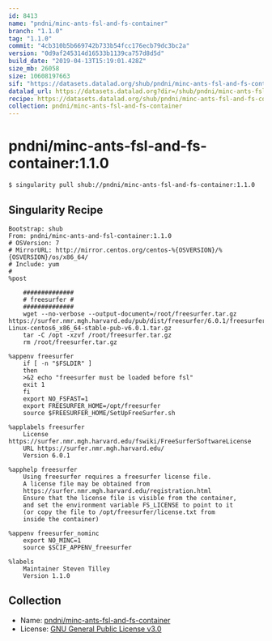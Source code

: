 ```yaml
---
id: 8413
name: "pndni/minc-ants-fsl-and-fs-container"
branch: "1.1.0"
tag: "1.1.0"
commit: "4cb310b5b669742b733b54fcc176ecb79dc3bc2a"
version: "0d9af245314d16533b1139ca757d8d5d"
build_date: "2019-04-13T15:19:01.428Z"
size_mb: 26058
size: 10608197663
sif: "https://datasets.datalad.org/shub/pndni/minc-ants-fsl-and-fs-container/1.1.0/2019-04-13-4cb310b5-0d9af245/0d9af245314d16533b1139ca757d8d5d.simg"
datalad_url: https://datasets.datalad.org?dir=/shub/pndni/minc-ants-fsl-and-fs-container/1.1.0/2019-04-13-4cb310b5-0d9af245/
recipe: https://datasets.datalad.org/shub/pndni/minc-ants-fsl-and-fs-container/1.1.0/2019-04-13-4cb310b5-0d9af245/Singularity
collection: pndni/minc-ants-fsl-and-fs-container
---
```


# pndni/minc-ants-fsl-and-fs-container:1.1.0

```bash
$ singularity pull shub://pndni/minc-ants-fsl-and-fs-container:1.1.0
```

## Singularity Recipe

```singularity
Bootstrap: shub
From: pndni/minc-ants-and-fsl-container:1.1.0
# OSVersion: 7
# MirrorURL: http://mirror.centos.org/centos-%{OSVERSION}/%{OSVERSION}/os/x86_64/
# Include: yum
#
%post

    ##############
    # freesurfer #
    ##############
    wget --no-verbose --output-document=/root/freesurfer.tar.gz https://surfer.nmr.mgh.harvard.edu/pub/dist/freesurfer/6.0.1/freesurfer-Linux-centos6_x86_64-stable-pub-v6.0.1.tar.gz
    tar -C /opt -xzvf /root/freesurfer.tar.gz
    rm /root/freesurfer.tar.gz

%appenv freesurfer
    if [ -n "$FSLDIR" ]
    then
	>&2 echo "freesurfer must be loaded before fsl"
	exit 1
    fi
    export NO_FSFAST=1
    export FREESURFER_HOME=/opt/freesurfer
    source $FREESURFER_HOME/SetUpFreeSurfer.sh

%applabels freesurfer
    License https://surfer.nmr.mgh.harvard.edu/fswiki/FreeSurferSoftwareLicense
    URL https://surfer.nmr.mgh.harvard.edu/
    Version 6.0.1

%apphelp freesurfer
    Using freesurfer requires a freesurfer license file.
    A license file may be obtained from
    https://surfer.nmr.mgh.harvard.edu/registration.html
    Ensure that the license file is visible from the container,
    and set the environment variable FS_LICENSE to point to it
    (or copy the file to /opt/freesurfer/license.txt from
    inside the container)

%appenv freesurfer_nominc
    export NO_MINC=1
    source $SCIF_APPENV_freesurfer

%labels
    Maintainer Steven Tilley
    Version 1.1.0
```

## Collection

 - Name: [pndni/minc-ants-fsl-and-fs-container](https://github.com/pndni/minc-ants-fsl-and-fs-container)
 - License: [GNU General Public License v3.0](https://api.github.com/licenses/gpl-3.0)

